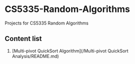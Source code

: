 # CS5335-Random-Algorithms
Projects for CS5335 Random Algorithms

## Content list

1. [Multi-pivot QuickSort Algorithm](/Multi-pivot QuickSort Analysis/README.md)

